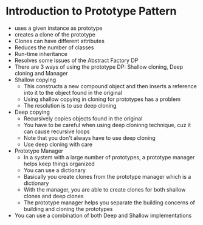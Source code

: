 # Introduction to Prototype Pattern
* uses a given instance as prototype
* creates a clone of the prototype
* Clones can have different attributes
* Reduces the number of classes
* Run-time inheritance
* Resolves some issues of the Abstract Factory DP
* There are 3 ways of using the prototype DP: Shallow cloning, Deep cloning and Manager
* Shallow copying
  * This constructs a new compound object and then inserts a reference into it to the object found in the original
  * Using shallow copying in cloning for prototypes has a problem 
  * The resolution is to use deep cloning
* Deep copying
  * Recursively copies objects found in the original
  * You have to be careful when using deep cloninng technique, cuz it can cause recursive loops
  * Note that you don't always have to use deep cloning
  * Use deep cloning with care
* Prototype Manager
  * In a system with a large number of prototypes, a prototype manager helps keep things organized
  * You can use a dictionary
  * Basically you create clones from the prototype manager which is a dictionary
  * With the manager, you are able to create clones for both shallow clones and deep clones
  * The prototype manager helps you separate the building concerns of building and cloning the prototypes
* You can use a combination of both Deep and Shallow implementations